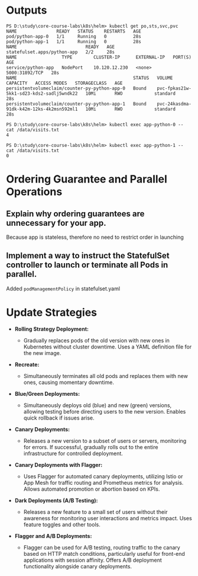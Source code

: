 # Outputs

```
PS D:\study\core-course-labs\k8s\helm> kubectl get po,sts,svc,pvc
NAME               READY   STATUS    RESTARTS   AGE
pod/python-app-0   1/1     Running   0          28s
pod/python-app-1   1/1     Running   0          28s
NAME                          READY   AGE
statefulset.apps/python-app   2/2     28s
NAME                 TYPE        CLUSTER-IP      EXTERNAL-IP   PORT(S)          AGE
service/python-app   NodePort    10.120.12.230   <none>        5000:31892/TCP   28s
NAME                                            STATUS   VOLUME                                     CAPACITY   ACCESS MODES   STORAGECLASS   AGE
persistentvolumeclaim/counter-py-python-app-0   Bound    pvc-fpkas21w-5kk1-sd23-kds2-sadlj5wndk22   10Mi       RWO            standard       28s
persistentvolumeclaim/counter-py-python-app-1   Bound    pvc-24kasdma-91dk-k42m-12ks-4k2msn592ml1   10Mi       RWO            standard       28s
```

```
PS D:\study\core-course-labs\k8s\helm> kubectl exec app-python-0 -- cat /data/visits.txt
4
```

```
PS D:\study\core-course-labs\k8s\helm> kubectl exec app-python-1 -- cat /data/visits.txt
0
```

# Ordering Guarantee and Parallel Operations

## Explain why ordering guarantees are unnecessary for your app.

Because app is stateless, therefore no need to restrict order in launching

## Implement a way to instruct the StatefulSet controller to launch or terminate all Pods in parallel.

Added `podManagementPolicy` in statefulset.yaml

# Update Strategies

- **Rolling Strategy Deployment:**

  - Gradually replaces pods of the old version with new ones in Kubernetes without cluster downtime. Uses a YAML definition file for the new image.

- **Recreate:**

  - Simultaneously terminates all old pods and replaces them with new ones, causing momentary downtime.

- **Blue/Green Deployments:**

  - Simultaneously deploys old (blue) and new (green) versions, allowing testing before directing users to the new version. Enables quick rollback if issues arise.

- **Canary Deployments:**

  - Releases a new version to a subset of users or servers, monitoring for errors. If successful, gradually rolls out to the entire infrastructure for controlled deployment.

- **Canary Deployments with Flagger:**

  - Uses Flagger for automated canary deployments, utilizing Istio or App Mesh for traffic routing and Prometheus metrics for analysis. Allows automated promotion or abortion based on KPIs.

- **Dark Deployments (A/B Testing):**

  - Releases a new feature to a small set of users without their awareness for monitoring user interactions and metrics impact. Uses feature toggles and other tools.

- **Flagger and A/B Deployments:**
  - Flagger can be used for A/B testing, routing traffic to the canary based on HTTP match conditions, particularly useful for front-end applications with session affinity. Offers A/B deployment functionality alongside canary deployments.
